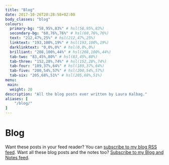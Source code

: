 ```yaml
---
title: "Blog"
date: 2017-10-26T20:28:58+02:00
body_classes: "blog"
colours:
  primary-bg: "58,95%,83%" # hsl(58,95%,83%)
  secondary-bg: "60,76%,76%" # hsl(60,76%,76%)
  text: "212,47%,25%" # hsl(212,47%,25%)
  linktext: "193,100%,19%" # hsl(193,100%,19%)
  darklinktext: "0,0%,0%" # hsl(0,0%,0%)
  brilliant: "208,100%,44%" # hsl(208,100%,44%)
  tab-two: "83,45%,80%" # hsl(83,45%,80%)
  tab-three: "152,28%,74%" # hsl(152,28%,74%)
  tab-four: "189,37%,64%" # hsl(189,37%,64%)
  tab-five: "200,54%,57%" # hsl(200,54%,57%)
  tab-six: "205,68%,51%" # hsl(205,68%,51%)
menu:
 main:
  weight: 20
description: "All the blog posts ever written by Laura Kalbag."
aliases: [
    "/blog/"
]
---
```


# Blog

Want these posts in your feed reader? You can [subscribe to my blog RSS feed](https://laurakalbag.com/posts/index.xml). Want all these blog posts and the notes too? [Subscribe to my Blog and Notes feed](https://laurakalbag.com/index.xml).
